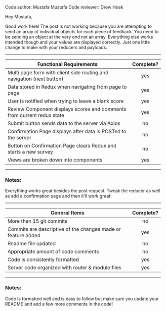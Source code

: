 Code author: Mustafa Mustafa
Code reviewer: Drew Hoek

Hey Mustafa,

Good work here! The post is not working because you are attempting to send an array of individual objects for each piece of feedback. You need to be sending an object at the very end not an array. Everything else works intended though and your values are displayed correctly. Just one little change to make with your reducers and payloads.

---

| Functional Requirements                                                | Complete? |
| ---------------------------------------------------------------------- | :-------: |
| Multi page form with client side routing and navigation (next button)  |    yes    |
| Data stored in Redux when navigating from page to page                 |    yes    |
| User is notified when trying to leave a blank score                    |    yes    |
| Review Component displays scores and comments from current redux state |    yes    |
| Submit button sends data to the server via Axios                       |    no     |
| Confirmation Page displays after data is POSTed to the server          |    no     |
| Button on Confirmation Page clears Redux and starts a new survey       |    no     |
| Views are broken down into components                                  |    yes    |

---

### Notes:

Everything works great besides the post request. Tweak the reducer as well as add a confirmation page and then it'll work great!

---

| General Items                                                | Complete? |
| ------------------------------------------------------------ | :-------: |
| More than 15 git commits                                     |    no     |
| Commits are descriptive of the changes made or feature added |    yes    |
| Readme file updated                                          |    no     |
| Appropriate amount of code comments                          |    no     |
| Code is consistently formatted                               |    yes    |
| Server code organized with router & module files             |    yes    |

---

### Notes:

Code is formatted well and is easy to follow but make sure you update your README and add a few more comments in the code!
